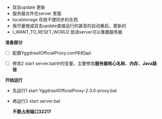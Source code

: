 - 双击update 更新
- 服务器文件在server 里面
- localstorage 存放不便同步的东西
- 我尽量做成双击update直接运行的甚至的自动重启，更新的
- I_WANT_TO_RESET_WORLD  放进server可以重置服务器

**准备部分**

- [ ] 配置YggdrasilOfficialProxy.conf中的api

- [ ] 修改2 start server.bat中的变量，主要修改**服务器核心名称**，**内存**，**Java路径**

**开始运行**

- 先运行1 start YggdrasilOfficialProxy-2.3.0-proxy.bat

- 再运行2 start server.bat

  **不要占用端口32217**
